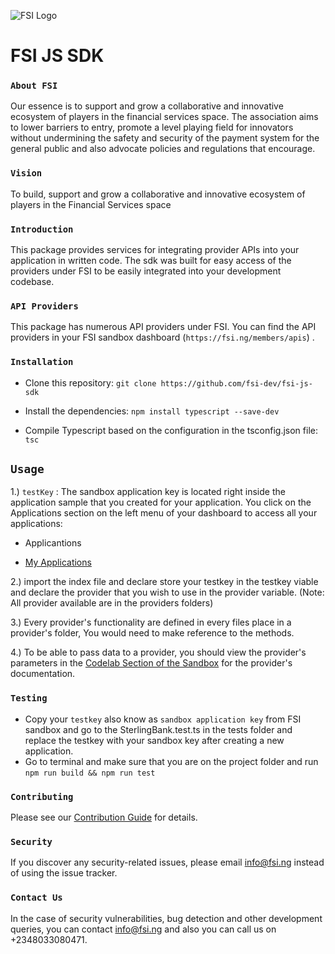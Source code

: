 ![FSI Logo](https://fsi.ng/assets/img/main_logo.png)

# FSI JS SDK

  

### **`About FSI`**

Our essence is to support and grow a collaborative and innovative ecosystem of players in the financial services space. The association aims to lower barriers to entry, promote a level playing field for innovators without undermining the safety and security of the payment system for the general public and also advocate policies and regulations that encourage.

  

### **`Vision`**

To build, support and grow a collaborative and innovative ecosystem of players in the Financial Services space

  

### **`Introduction`**

This package provides services for integrating provider APIs into your application in written code. The sdk was built for easy access of the providers under FSI to be easily integrated into your development codebase.

  

### **`API Providers`**

This package has numerous API providers under FSI. You can find the API providers in your FSI sandbox dashboard (`https://fsi.ng/members/apis`) .

  

### **`Installation`**

- Clone this repository: `git clone https://github.com/fsi-dev/fsi-js-sdk`

- Install the dependencies: `npm install typescript --save-dev`

- Compile Typescript based on the configuration in the tsconfig.json file: `tsc`


## **`Usage`**

1.) `testKey` : The sandbox application key is located right inside the application sample that you created for your application. You click on the Applications section on the left menu of your dashboard to access all your applications:

  + Applicantions

- [My Applications](https://fsi.ng/members/my-applications)

2.) import the index file and declare store your testkey in the testkey viable and declare the provider that you wish to use in the provider variable. (Note: All provider available are in the providers folders)

3.) Every provider's functionality are defined in every files place in a provider's folder, You would need to make reference to the methods.

4.) To be able to pass data to a provider, you should view the provider's parameters in the [Codelab Section of the Sandbox](https://fsi.ng/members/apis) for the provider's documentation.
  


### **`Testing`**
 - Copy your `testkey` also know as `sandbox application key` from FSI sandbox and go to the SterlingBank.test.ts in the tests folder and replace the testkey with your sandbox key after creating a new application.
 - Go to terminal and make sure that you are on the project folder and run `npm run build && npm run test`

### **`Contributing`**

Please see our [Contribution Guide](https://docs.google.com/document/d/1qOXxA8IMm4xKo1LQd8Fodrn8Hk6VL70As5YTX9w_9yo/edit?usp=sharing) for details.

### **`Security`**

If you discover any security-related issues, please email info@fsi.ng instead of using the issue tracker.

  

### **`Contact Us`**

In the case of security vulnerabilities, bug detection and other development queries, you can contact info@fsi.ng and also you can call us on +2348033080471.